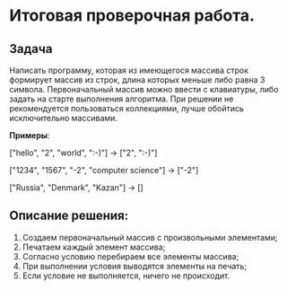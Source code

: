 # Итоговая проверочная работа.

## Задача
Написать программу, которая из имеющегося массива строк формирует массив из строк, длина которых меньше либо равна 3 символа. Первоначальный массив можно ввести с клавиатуры, либо задать на старте выполнения алгоритма. При решении не рекомендуется пользоваться коллекциями, лучше обойтись исключительно массивами.

**Примеры**:

["hello", "2", "world", ":-)"] -> ["2", ":-)"]

["1234", "1567", "-2", "computer science"] -> ["-2"]

["Russia", "Denmark", "Kazan"] -> []

## Описание решения:

1. Создаем первоначальный массив с произвольными элементами;
2. Печатаем каждый элемент массива;
3. Согласно условию перебираем все элементы массива;
4. При выполнении условия выводятся элементы на печать;
5. Если условие не выполняется, ничего не происходит.